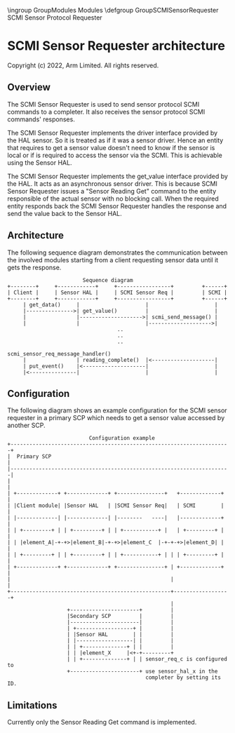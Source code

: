 \ingroup GroupModules Modules
\defgroup GroupSCMISensorRequester SCMI Sensor Protocol Requester

# SCMI Sensor Requester architecture

Copyright (c) 2022, Arm Limited. All rights reserved.


## Overview

The SCMI Sensor Requester is used to send sensor protocol SCMI commands
to a completer. It also receives the sensor protocol SCMI commands' responses.

The SCMI Sensor Requester implements the driver interface provided by the HAL
sensor. So it is treated as if it was a sensor driver. Hence an entity that
requires to get a sensor value doesn't need to know if the sensor is local or
if is required to access the sensor via the SCMI. This is achievable using the
Sensor HAL.

The SCMI Sensor Requester implements the get_value interface provided by the
HAL. It acts as an asynchronous sensor driver. This is because SCMI Sensor
Requester issues a "Sensor Reading Get" command to the entity responsible of
the actual sensor with no blocking call. When the required entity responds back
the SCMI Sensor Requester handles the response and send the value back to the
Sensor HAL.

## Architecture

The following sequence diagram demonstrates the communication between the
involved modules starting from a client requesting sensor data until it gets
the response.

                            Sequence diagram
    +--------+     +------------+     +-----------------+         +------+
    | Client |     | Sensor HAL |     | SCMI Sensor Req |         | SCMI |
    +--------+     +------------+     +-----------------+         +------+
         | get_data()     |                     |                     |
         |--------------->| get_value()         |                     |
         |                |-------------------->| scmi_send_message() |
         |                |                     |-------------------->|
                                       ..
                                       ..
                                       ..
                                             scmi_sensor_req_message_handler()
         |                | reading_complete()  |<--------------------|
         | put_event()    |<--------------------|                     |
         |<---------------|                     |                     |


## Configuration

The following diagram shows an example configuration for the SCMI sensor
requester in a primary SCP which needs to get a sensor value accessed by
another SCP.

                              Configuration example
    +----------------------------------------------------------------------+
    |  Primary SCP                                                         |
    |----------------------------------------------------------------------|
    |                                                                      |
    | +-------------+ +-------------+ +---------------+   +-------------+  |
    | |Client module| |Sensor HAL   | |SCMI Sensor Req|   | SCMI        |  |
    | |-------------| |-------------| |--------   ----|   |-------------+  |
    | | +---------+ | | +---------+ | | +-----------+ |   | +---------+ |  |
    | | |element_A|-+-+>|element_B|-+-+>|element_C  |-+-+-+>|element_D| |  |
    | | +---------+ | | +---------+ | | +-----------+ | | | +---------+ |  |
    | +-------------+ +-------------+ +---------------+ | +-------------+  |
    |                                                   |                  |
    +---------------------------------------------------+------------------+
                                                        |
                       +----------------------+         |
                       |Secondary SCP         |         |
                       |----------------------|         |
                       | +------------------+ |         |
                       | |Sensor HAL        | |         |
                       | |------------------| |         |
                       | | +--------------+ | |         |
                       | | |element_X     |<+-+---------+
                       | | +--------------+ | | sensor_req_c is configured to
                       +----------------------+ use sensor_hal_x in the
                                                completer by setting its ID.

## Limitations

Currently only the Sensor Reading Get command is implemented.
